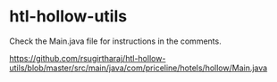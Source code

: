 # htl-hollow-utils

Check the Main.java file for instructions in the comments.

https://github.com/rsugirtharaj/htl-hollow-utils/blob/master/src/main/java/com/priceline/hotels/hollow/Main.java
